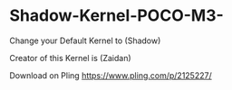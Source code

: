 # Shadow-Kernel-POCO-M3-
Change your Default Kernel to (Shadow)

Creator of this Kernel is (Zaidan)

Download on Pling
https://www.pling.com/p/2125227/
